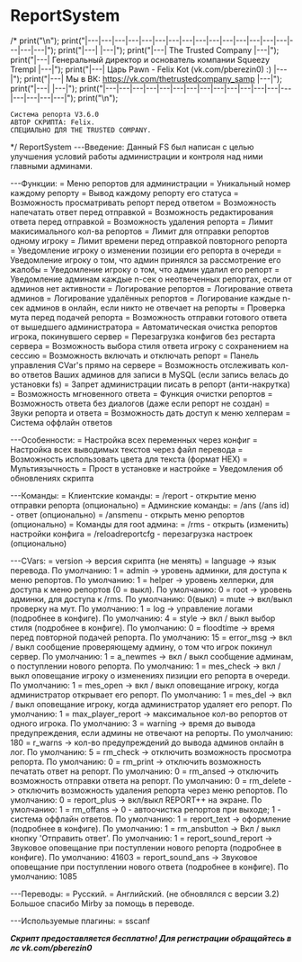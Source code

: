 # ReportSystem
/*	print("\n");
	print("|---|---|---|---|---|---|---|---|---|---|---|---|---|---|---|---|---|---|");
	print("|---|                                                               |---|");
	print("|---|                The Trusted Company                            |---|");
	print("|---|   Генеральный директор и основатель компании Squeezy Trempl   |---|");
	print("|---|   Царь Pawn - Felix Kot (vk.com/pberezin0) :)                 |---|");
	print("|---|   Мы в ВК: https://vk.com/thetrustedcompany_samp              |---|");
	print("|---|                                                               |---|");
	print("|---|---|---|---|---|---|---|---|---|---|---|---|---|---|---|---|---|---|");
	print("\n");

	Система репорта V3.6.0
	АВТОР СКРИПТА: Felix.
	СПЕЦИАЛЬНО ДЛЯ THE TRUSTED COMPANY.
*/
								ReportSystem
---Введение:
Данный FS был написан с целью улучшения условий работы администрации и контроля над ними главными админами.

---Функции:
= Меню репортов для администрации
= Уникальный номер каждому репорту
= Вывод каждому репорту его статуса
= Возможность просматривать репорт перед ответом
= Возможность напечатать ответ перед отправкой
= Возможность редактирования ответа перед отправкой
= Возможность удаления репорта
= Лимит макисимального кол-ва репортов
= Лимит для отправки репортов одному игроку
= Лимит времени перед отправкой повторного репорта
= Уведомление игроку о изменении позиции его репорта в очереди
= Уведомление игроку о том, что админ принялся за рассмотрение его жалобы
= Уведомление игроку о том, что админ удалил его репорт
= Уведомление админам каждые n-сек о неотвеченных репортах, если от админов нет активности
= Логирование репортов
= Логирование ответа админов
= Логирование удалённых репортов
= Логирование каждые n-сек админов в онлайн, если никто не отвечает на репорты
= Проверка мута перед подачей репорта
= Возможность отправки готового ответа от вышедшего администратора
= Автоматическая очистка репортов игрока, покинувшего сервер
= Перезагрузка конфигов без рестарта сервера
= Возможность выбора стиля ответа игроку с сохранением на сессию
= Возможность включать и отключать репорт
= Панель управления CVar's прямо на сервере
= Возможность отслеживать кол-во ответов Ваших админов для записи в MySQL (если запись велась до установки fs)
= Запрет администрации писать в репорт (анти-накрутка)
= Возможность мгновенного ответа
= Функция очистки репортов
= Возможность ответа без диалогов (даже если репорт не создан)
= Звуки репорта и ответа
= Возможность дать доступ к меню хелперам
= Система оффлайн ответов

---Особенности:
= Настройка всех переменных через конфиг
= Настройка всех выводимых текстов через файл перевода
= Возможность использовать цвета для текста (формат HEX)
= Мультиязычность
= Прост в установке и настройке
= Уведомления об обновлениях скрипта

---Команды:
= Клиентские команды:
= /report - открытие меню отправки репорта (опционально)
= Админские команды:
= /ans (/ans id) - ответ (опционально)
= /ansmenu - открыть меню репортов (опционально)
= Команды для root админа:
= /rms - открыть (изменить) настройки конфига
= /reloadreportcfg - перезагрузка настроек (опционально)

---CVars:
= version -> версия скрипта (не менять)
= language -> язык перевода. По умолчанию: 1
= admin -> уровень админки, для доступа к меню репортов. По умолчанию: 1
= helper -> уровень хелперки, для доступа к меню репортов (0 = выкл). По умолчанию: 0
= root -> уровень админки, для доступа к /rms. По умолчанию: 0(выкл)
= mute -> вкл/выкл проверку на мут. По умолчанию: 1
= log -> управление логами (подробнее в конфиге). По умолчанию: 4
= style -> вкл / выкл выбор стиля (подробнее в конфиге). По умолчанию: 0
= floodtime -> время перед повторной подачей репорта. По умолчанию: 15
= error_msg -> вкл / выкл сообщение проверяющему админу, о том что игрок покинул сервер. По умолчанию: 1
= a_newmes -> вкл / выкл сообщение админам, о поступлении нового репорта. По умолчанию: 1
= mes_check -> вкл / выкл оповещание игроку о изменениях пизиции его репорта в очереди. По умолчанию: 1
= mes_open -> вкл / выкл оповещание игроку, когда администратор открывает его репорт. По умолчанию: 1
= mes_del -> вкл / выкл оповещание игроку, когда администратор удаляет его репорт. По умолчанию: 1
= max_player_report -> максимальное кол-во репортов от одного игрока. По умолчанию: 3
= warning -> время до вывода предупреждения, если админы не отвечают на репорты. По умолчанию: 180
= r_warns -> кол-во предупреждений до вывода админов онлайн в лог. По умолчанию: 5
= rm_check -> отключить возможность просмотра репорта. По умолчанию: 0
= rm_print -> отключить возможность печатать ответ на репорт. По умолчанию: 0
= rm_ansed -> отключить возможность отправки ответа на репорт. По умолчанию: 0
= rm_delete -> отключить возможность удаления репорта через меню репортов. По умолчанию: 0
= report_plus -> вкл/выкл REPORT++ на экране. По умолчанию: 1
= rm_offans -> 0 - автоочистка репортов при выходе; 1 - система оффлайн ответов. По умолчанию: 1
= report_text -> оформление (подробнее в конфиге). По умолчанию: 1
= rm_ansbutton -> Вкл / выкл кнопку 'Отправить ответ'. По умолчанию: 1
= report_sound_report -> Звуковое оповещание при поступлении нового репорта (подробнее в конфиге). По умолчанию: 41603
= report_sound_ans -> Звуковое оповещание при поступлении нового ответа (подробнее в конфиге). По умолчанию: 1085

---Переводы:
= Русский.
= Английский. (не обновлялся с версии 3.2)
Большое спасибо Mirby за помощь в переводе.

---Используемые плагины:
= sscanf

***Скрипт предоставляется бесплатно! Для регистрации обращайтесь в лс vk.com/pberezin0***
